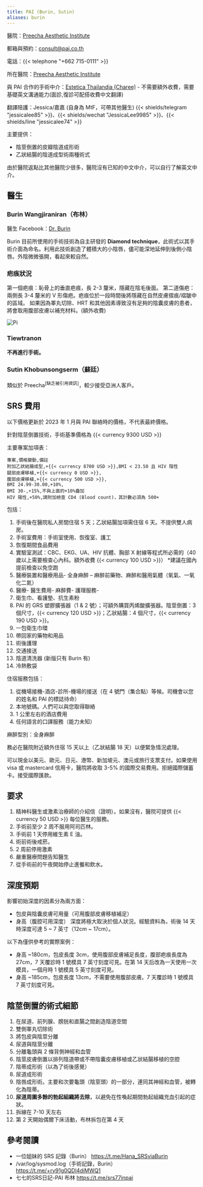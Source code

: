 ```yaml
---
title: PAI (Burin, Sutin)
aliases: burin
---
```


醫院：[Preecha Aesthetic Institute](https://pai.co.th)

郵箱與預約：<consult@pai.co.th>

電話：{{< telephone "+662 715-0111" >}}

所在醫院：[Preecha Aesthetic Institute](https://goo.gl/maps/eA5mp9mTXEYcDjj67)

與 PAI 合作的手術中介：[Estetica Thailandia (Charee)](https://www.transgendersurgerythailand.com/) - 不需要額外收費，需要基礎英文溝通能力(面診,復診可配搭收費中文翻譯)

翻譯陪護：Jessica/嘉嘉 (自身為 MtF，可帶其他醫生) {{< shields/telegram "jessicalee85" >}}、{{< shields/wechat "JessicaLee9985" >}}、{{< shields/line "jessicalee74" >}}

主要提供：

- 陰莖倒置的皮瓣陰道成形術
- 乙狀結腸的陰道成型術兩種術式

由於醫院返點比其他醫院少很多，醫院沒有已知的中文中介，可以自行了解英文中介。

## 醫生

### Burin Wangjiraniran（布林）

醫生 Facebook：[Dr. Burin](https://www.facebook.com/dr.Burin)

Burin 目前所使用的手術技術為自主研發的 **Diamond technique**，此術式以其手術介面為命名。利用此技術創造了體積大的小陰唇，儘可能深地延伸到後側小陰唇。外陰微微張開，看起來較自然。

### 疤痕狀況

第一個疤痕：恥骨上的垂直疤痕，長 2-3 釐米，隱藏在陰毛後面。
第二道傷疤：兩側長 3-4 釐米的 V 形傷疤。疤痕位於一段時間後將隱藏在自然皮膚摺痕/褶皺中的區域。
如果因為睪丸切除、HRT 和其他因素導致沒有足夠的陰囊皮膚的患者，將會取用腹部皮膚以補充材料。(額外收費)

![Pi](https://www.transgendersurgerythailand.com/images/3958_1152B3DE-0396-163D-0BE2-C7BA89904366.jpg)

### Tiewtranon

**不再進行手術。**

### Sutin Khobunsongserm（蘇廷）

類似於 Preecha<sup>[缺乏被引用資訊]</sup>，較少接受亞洲人客戶。

## SRS 費用

以下價格更新於 2023 年 1 月與 PAI 聯絡時的價格，不代表最終價格。

針對陰莖倒置技術，手術基準價格為 {{< currency 9300 USD >}}

主要專案加項表：

```csv
專案,價格變動,備註
附加乙狀結腸成型,+{{< currency 8700 USD >}},BMI < 23.50 且 HIV 陰性
腿部皮膚移植,+{{< currency 0 USD >}},
腹部皮膚移植,+{{< currency 500 USD >}},
BMI 24.99-30.00,+10%,
BMI 30-,+15%,不與上面的+10%疊加
HIV 陽性,+50%,請附加檢查 CD4 (Blood count)，其計數必須為 500+
```

包括：

1. 手術後在醫院私人房間住宿 5 天；乙狀結腸加項需住宿 6 天。不提供雙人病房。
1. 手術室費用：手術室使用、恢復室、護工
1. 恢復期間食品費用
1. 實驗室測試：CBC、EKG、UA、HIV 抗體、胸部 X 射線等程式所必需的（40 歲以上需要檢查心內科。額外收費 {{< currency 100 USD >}}） *建議在國內提前檢查以免空跑
1. 醫療裝置和醫療用品- 全身麻醉 – 麻醉前藥物、麻醉和醫用氣體（氧氣、一氧化二氮）
1. 醫療- 醫生費用- 麻醉費- 護理服務-
1. 衛生巾、看護墊、抗生素粉
1. PAI 的 GRS 塑膠擴張器（1 & 2 號）；可額外購買丙烯酸擴張器。陰莖倒置：3 個尺寸，{{< currency 120 USD >}}；乙狀結腸：4 個尺寸，{{< currency 190 USD >}}。
1. 一包衛生巾環
1. 帶回家的藥物和用品
1. 術後護理
1. 交通接送
1. 陰道清洗器 (新版只有 Burin 有)
1. 冷熱敷袋

住宿服務包括：

1. 從機場接機-酒店-診所-機場的接送（在 4 號門（集合點）等候。司機會以您的姓名和 PAI 的標誌待命）
1. 本地號碼。人們可以與您取得聯絡
1. 1 公里左右的酒店費用
1. 任何語言的口譯服務（能力未知）

麻醉型別：全身麻醉

務必在醫院附近額外住宿 15 天以上（乙狀結腸 18 天）以便緊急情況處理。

可以現金以美元、歐元、日元、港幣、新加坡元、澳元或旅行支票支付。如果使用 visa 或 mastercard 信用卡，醫院將收取 3-5% 的國際交易費用。拒絕國際儲蓄卡。接受國際匯款。

## 要求

1. 精神科醫生或激素治療師的介紹信（證明）。如果沒有，醫院可提供 {{< currency 50 USD >}} 每位醫生的服務。
1. 手術前至少 2 周不服用阿司匹林。
1. 手術前 1 天停用維生素 E 油。
1. 術前術後戒菸。
1. 2 周前停用激素
1. 嚴重醫療問題告知醫生
1. 從手術前的午夜開始停止進餐和飲水。

## 深度預期

影響初始深度的因素分為兩方面：

- 包皮與陰囊皮膚可用量（可用腹部皮膚移植補足）
- 身高（腹腔可用深度）
深度將極大取決於個人狀況。經驗資料為，術後 14 天時深度可達 5 ~ 7 英寸（12cm ~ 17cm）。

以下為僅供參考的實際案例：

- 身高 ~180cm，包皮長度 3cm，使用腹部皮膚補足長度，腹部疤痕長度為 27cm，7 天覆診時 1 號模具 7 英寸刻度可見。在第 14 天后改為一天使用一次模具，一個月時 1 號模具 5 英寸刻度可見。
- 身高 ~185cm，包皮長度 13cm，不需要使用腹部皮膚。7 天覆診時 1 號模具 7 英寸刻度可見。

## 陰莖倒置的術式細節

1. 在尿道、前列腺、膀胱和直腸之間創造陰道空間
1. 雙側睪丸切除術
1. 將包皮與陰莖分離
1. 尿道與陰莖分離
1. 分離龜頭與 2 條背側神經和血管
1. 陰莖皮膚倒置以排列陰道帶或不帶陰囊皮膚移植或乙狀結腸移植的空腔
1. 陰蒂成形術（以為了術後感覺）
1. 尿道成形術
1. 陰唇成形術。主要和次要龜頭（陰莖頭）的一部分，連同其神經和血管，被轉化為陰蒂。
1. **尿道周圍多餘的勃起組織將去除**，以避免在性喚起期間勃起組織充血引起的症狀。
1. 拆線在 7-10 天左右
1. 第 2 天開始偶爾下床活動，布林拆包在第 4 天

## 參考閱讀

- 一位姐妹的 SRS 記錄（Burin） <https://t.me/Hana_SRSviaBurin>
- /var/log/sysmod.log（手術記錄，Burin） <https://t.me/+ry91g0QDl4diMWQ1>
- 七七的SRS日記-PAI 布林 <https://t.me/srs77inpai>
